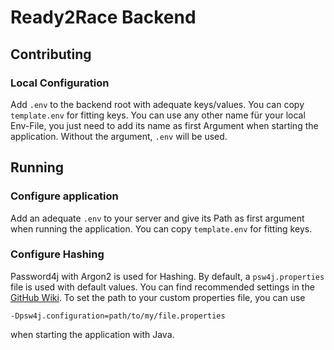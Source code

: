 # Ready2Race Backend

## Contributing

### Local Configuration

Add `.env` to the backend root with adequate keys/values. You can copy `template.env` for fitting keys.
You can use any other name für your local Env-File, you just need to add its name as first Argument when
starting the application. Without the argument, `.env` will be used.

## Running

### Configure application

Add an adequate `.env` to your server and give its Path as first argument when running the application. You can copy
`template.env` for fitting keys.

### Configure Hashing

Password4j with Argon2 is used for Hashing. By default, a `psw4j.properties` file is used with default values. You can find
recommended settings in the [GitHub Wiki](https://github.com/Password4j/password4j/wiki/Recommended-settings#argon2).
To set the path to your custom properties file, you can use

`-Dpsw4j.configuration=path/to/my/file.properties`

when starting the application with Java.